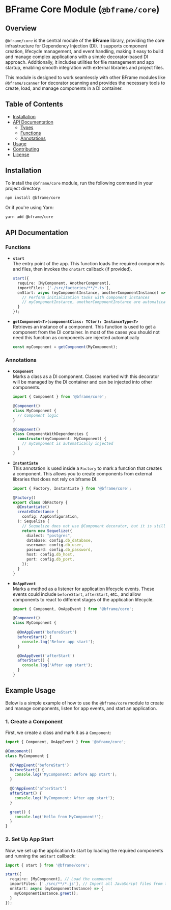 # BFrame Core Module (`@bframe/core`)

## Overview

`@bframe/core` is the central module of the **BFrame** library, providing the core infrastructure for Dependency Injection (DI). It supports component creation, lifecycle management, and event handling, making it easy to build and manage complex applications with a simple decorator-based DI approach. Additionally, it includes utilities for file management and app startup, enabling smooth integration with external libraries and project files.

This module is designed to work seamlessly with other BFrame modules like `@bframe/scanner` for decorator scanning and provides the necessary tools to create, load, and manage components in a DI container.

## Table of Contents

- [Installation](#installation)
- [API Documentation](#api-documentation)
    - [Types](#types)
    - [Functions](#functions)
    - [Annotations](#annotations)
- [Usage](#usage)
- [Contributing](#contributing)
- [License](#license)

## Installation

To install the `@bframe/core` module, run the following command in your project directory:

```bash
npm install @bframe/core
```

Or if you're using Yarn:

```bash
yarn add @bframe/core
```

## API Documentation

### Functions

- **`start`**  
  The entry point of the app. This function loads the required components and files, then invokes the `onStart` callback (if provided).

    ```typescript
    start({
      require: [MyComponent, AnotherComponent],
      importFiles: ['./src/factories/**/*.ts'],
      onStart: async (myComponentInstance, anotherComponentInstance) => {
        // Perform initialization tasks with component instances
        // myComponentInstance, anotherComponentInstance are automatically typed based on `require` property
      }
    });
    ```

- **`getComponent<T>(componentClass: TCtor): InstanceType<T>`**  
  Retrieves an instance of a component. This function is used to get a component from the DI container. In most of the cases you should not need this function as components are injected automatically

    ```typescript
    const myComponent = getComponent(MyComponent);
    ```

### Annotations

- **`Component`**  
  Marks a class as a DI component. Classes marked with this decorator will be managed by the DI container and can be injected into other components.

    ```typescript
    import { Component } from '@bframe/core';

    @Component()
    class MyComponent {
      // Component logic
    }
  
    @Component()
    class ComponentWithDependencies {
      constructor(myComponent: MyComponent) {
        // myComponent is automatically injected
      }
    }
    ```

- **`Instantiate`**  
  This annotation is used inside a `Factory` to mark a function that creates a component. This allows you to create components from external libraries that does not rely on bframe DI.

    ```typescript
    import { Factory, Instantiate } from '@bframe/core';

    @Factory()
    export class DbFactory {
      @Instantiate()
      createDbInstance (
        config: AppConfiguration,
      ): Sequelize {
        // Sequelize does not use @Component decorator, but it is still possible to create an injectable component out of it by using factories 
        return new Sequelize({
          dialect: "postgres",
          database: config.db_database,
          username: config.db_user,
          password: config.db_password,
          host: config.db_host,
          port: config.db_port,
        });
      }
    }
    ```

- **`OnAppEvent`**  
  Marks a method as a listener for application lifecycle events. These events could include `beforeStart`, `afterStart`, etc., and allow components to react to different stages of the application lifecycle.

    ```typescript
    import { Component, OnAppEvent } from '@bframe/core';

    @Component()
    class MyComponent {
      
      @OnAppEvent('beforeStart')
      beforeStart() {
        console.log('Before app start');
      }

      @OnAppEvent('afterStart')
      afterStart() {
        console.log('After app start');
      }
    }
    ```

## Example Usage

Below is a simple example of how to use the `@bframe/core` module to create and manage components, listen for app events, and start an application.

### 1. Create a Component

First, we create a class and mark it as a `Component`:

```typescript
import { Component, OnAppEvent } from '@bframe/core';

@Component()
class MyComponent {

  @OnAppEvent('beforeStart')
  beforeStart() {
    console.log('MyComponent: Before app start');
  }

  @OnAppEvent('afterStart')
  afterStart() {
    console.log('MyComponent: After app start');
  }

  greet() {
    console.log('Hello from MyComponent!');
  }
}
```

### 2. Set Up App Start

Now, we set up the application to start by loading the required components and running the `onStart` callback:

```typescript
import { start } from '@bframe/core';

start({
  require: [MyComponent], // Load the component
  importFiles: ['./src/**/*.js'], // Import all JavaScript files from the `src` folder. Keep in mind that this runs in runtime, so there are no TS files
  onStart: async (myComponentInstance) => {
    myComponentInstance.greet();
  }
});
```
